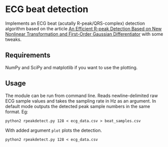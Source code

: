 # ECG beat detection

Implements an ECG beat (acutally R-peak/QRS-complex) detection
algorithm based on the article [An Efficient R-peak Detection Based on New Nonlinear Transformation and First-Order Gaussian Differentiator](http://link.springer.com/article/10.1007/s13239-011-0065-3/fulltext.html) with some tweaks.


## Requirements

NumPy and SciPy and matplotlib if you want to use the plotting.

## Usage

The module can be run from command line. Reads newline-delimited raw
ECG sample values and takes the sampling rate in Hz as an argument. In
default mode outputs the detected peak sample numbers in the same format. Eg:

    python2 rpeakdetect.py 128 < ecg_data.csv > beat_samples.csv

With added argument `plot` plots the detection.

    python2 rpeakdetect.py 128 < ecg_data.csv


